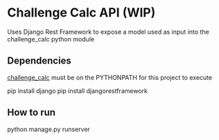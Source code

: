 # Challenge Calc API (WIP)

Uses Django Rest Framework to expose a model used as input into the challenge_calc python module

## Dependencies

[challenge_calc](https://github.com/mconsta000/challenge_calc) must be on the PYTHONPATH for this project to execute

pip install django
pip install djangorestframework

## How to run

python manage.py runserver
